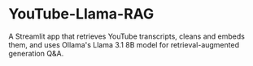 # YouTube-Llama-RAG
A Streamlit app that retrieves YouTube transcripts, cleans and embeds them, and uses Ollama's Llama 3.1 8B model for retrieval-augmented generation Q&amp;A.
